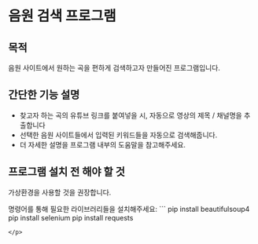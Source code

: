 # 음원 검색 프로그램

## 목적
<p> 음원 사이트에서 원하는 곡을 편하게 검색하고자 만들어진 프로그램입니다.
  
## 간단한 기능 설명
<ul>
    <li>찾고자 하는 곡의 유튜브 링크를 붙여넣을 시, 자동으로 영상의 제목 / 채널명을 추출합니다</li>
    <li>선택한 음원 사이트들에서 입력된 키워드들을 자동으로 검색해줍니다.</li>
    <li>더 자세한 설명을 프로그램 내부의 도움말을 참고해주세요.</li>
</ul>

## 프로그램 설치 전 해야 할 것
<p> 가상환경을 사용할 것을 권장합니다.</p>
<p>
  명령어를 통해 필요한 라이브러리들을 설치해주세요:
  ```
  pip install beautifulsoup4
  pip install selenium
  pip install requests
  
  ```
</p>
